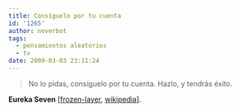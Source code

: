 ```yaml
---
title: Consíguelo por tu cuenta
id: '1265'
author: neverbot
tags:
  - pensamientos aleatorios
  - tv
date: 2009-03-03 23:11:24
---
```


> No lo pidas, consíguelo por tu cuenta. Hazlo, y tendrás éxito.

**Eureka Seven** \[[frozen-layer](http://www.frozen-layer.com/anime/2343/), [wikipedia](http://en.wikipedia.org/wiki/Eureka_Seven)\].

